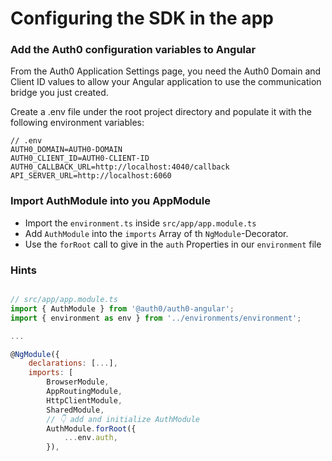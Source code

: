 # Configuring the SDK in the app

### Add the Auth0 configuration variables to Angular
From the Auth0 Application Settings page, you need the Auth0 Domain and Client ID values to allow your Angular application to use the communication bridge you just created.

Create a .env file under the root project directory and populate it with the following environment variables:

```
// .env
AUTH0_DOMAIN=AUTH0-DOMAIN
AUTH0_CLIENT_ID=AUTH0-CLIENT-ID
AUTH0_CALLBACK_URL=http://localhost:4040/callback
API_SERVER_URL=http://localhost:6060
```

### Import AuthModule into you AppModule

- Import the `environment.ts` inside `src/app/app.module.ts`
- Add `AuthModule` into the `imports` Array of th `NgModule`-Decorator.
- Use the `forRoot` call to give in the `auth` Properties in our `environment` file


### Hints

```javascript

// src/app/app.module.ts
import { AuthModule } from '@auth0/auth0-angular';
import { environment as env } from '../environments/environment';

...

@NgModule({
    declarations: [...],
    imports: [
        BrowserModule,
        AppRoutingModule,
        HttpClientModule,
        SharedModule,
        // 👇 add and initialize AuthModule
        AuthModule.forRoot({
            ...env.auth,
        }),
```
